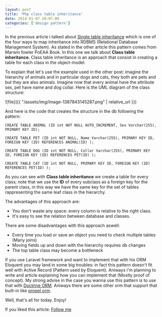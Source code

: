 ```yaml
---
layout: post
title: 'Php class table inheritance'
date: 2014-01-07 20:07:00
categories: ['design pattern']
---
```

In the previous article i talked about [Single table inheritance](/post/php-laravel-single-table-inheritance) which is one of the four ways to map inheritance into RDBMS (Relational Database Management System). As stated in the other article this pattern comes from Marwin fowler PoEAA Book. In this one we talk about **Class table inheritance**. Class table inheritance is an approach that consist in creating a table for each class in the object-model. 
<!-- more -->
To explain that let's use the example used in the other post: 
imagine the hierarchy of animals and in particular dogs and cats, they both are pets and but they are also animals. Imagine now that every animal have the attribute sex, pet have name and dog collar.
Here is the UML diagram of the class structure:

 ![file]({{ "/assets/img/image-1387843145287.png" | relative_url }})

And here is the code that creates the structure in the db following the pattern:

~~~~~~~~~~~~~~~~~~~~~
CREATE TABLE ANIMAL (ID int NOT NULL AUTO_INCREMENT, Sex Varchar(255), PRIMARY KEY ID);
~~~~~~~~~~~~~~~~~~~~~

~~~~~~~~~~~~~~~~~~~~~
CREATE TABLE PET (ID int NOT NULL, Name Varchar(255), PRIMARY KEY ID, FOREIGN KEY (ID) REFERENCES ANIMAL(ID) );
~~~~~~~~~~~~~~~~~~~~~

~~~~~~~~~~~~~~~~~~~~~
CREATE TABLE DOG (ID int NOT NULL, Collar Varchar(255), PRIMARY KEY ID, FOREIGN KEY (ID) REFERENCES PET(ID) );
~~~~~~~~~~~~~~~~~~~~~

~~~~~~~~~~~~~~~~~~~~~
CREATE TABLE CAT (ID int NOT NULL, PRIMARY KEY ID, FOREIGN KEY (ID) REFERENCES PET(ID) );
~~~~~~~~~~~~~~~~~~~~~

As you can see with **Class table inheritance** we create a table for every class; note that we use the **ID** of every subclass as a foreign key for the parent class, in this way we have the same key for the set of tables rappresenting the same leaf class in the hierarchy.

The advantages of this approach are:

<ul>
<li>You don't waste any space: every column is relative to the right class.</li>
<li>It's easy to see the relation between database and classes.</li>
</ul>

There are some disadvantages with this approach aswell:

<ul>
<li>Every time you load or save an object you need to check multiple tables (Many joins)</li>
<li>Moving fields up and down with the hierarchy requires db changes</li>
<li>The top table class may become a bottleneck</li>
</ul>

If you use Laravel framework and want to implement that with his ORM Eloquent you may land in some big troubles: in fact this pattern doesn't fit well with Active Record (Pattern used by Eloquent). Aniways i'm planning to write and article explaining how you can implement that (Mostly proof of concept). My strong advise in the case you wanna use this pattern is to use that with [Doctrine ORM](http://docs.doctrine-project.org/en/latest/reference/inheritance-mapping.html). Aniways there are some other orm that support that built-in like [propel orm](http://propelorm.org/).

Well, that's all for today. Enjoy!

If you liked this article: <a href="https://twitter.com/JacopoBeschi" class="twitter-follow-button" data-show-count="false" data-lang="en">Follow me</a>
<script>!function(d,s,id){var js,fjs=d.getElementsByTagName(s)[0];if(!d.getElementById(id)){js=d.createElement(s);js.id=id;js.src="//platform.twitter.com/widgets.js";fjs.parentNode.insertBefore(js,fjs);}}(document,"script","twitter-wjs");</script>


